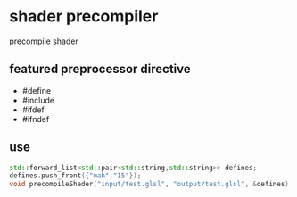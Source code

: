 # shader precompiler

 precompile shader

## featured preprocessor directive

- #define
- #include
- #ifdef
- #ifndef

## use

```cpp
std::forward_list<std::pair<std::string,std::string>> defines;
defines.push_front({"mah","15"});
void precompileShader("input/test.glsl", "output/test.glsl", &defines)
```
